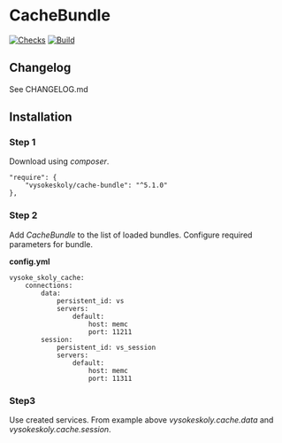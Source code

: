 CacheBundle
==============

[![Checks](https://github.com/vysokeskoly/cache-bundle/actions/workflows/checks.yaml/badge.svg)](https://github.com/vysokeskoly/cache-bundle/actions/workflows/checks.yaml)
[![Build](https://github.com/vysokeskoly/cache-bundle/actions/workflows/php-checks.yaml/badge.svg)](https://github.com/vysokeskoly/cache-bundle/actions/workflows/php-checks.yaml)


Changelog
---------
See CHANGELOG.md

Installation
------------

### Step 1

Download using *composer*.

    "require": {
        "vysokeskoly/cache-bundle": "^5.1.0"
    },

### Step 2

Add *CacheBundle* to the list of loaded bundles. Configure required parameters for bundle.

**config.yml**

    vysoke_skoly_cache:
        connections:
            data:
                persistent_id: vs
                servers:
                    default:
                        host: memc
                        port: 11211
            session:
                persistent_id: vs_session
                servers:
                    default:
                        host: memc
                        port: 11311

### Step3

Use created services. From example above *vysokeskoly.cache.data* and *vysokeskoly.cache.session*.
